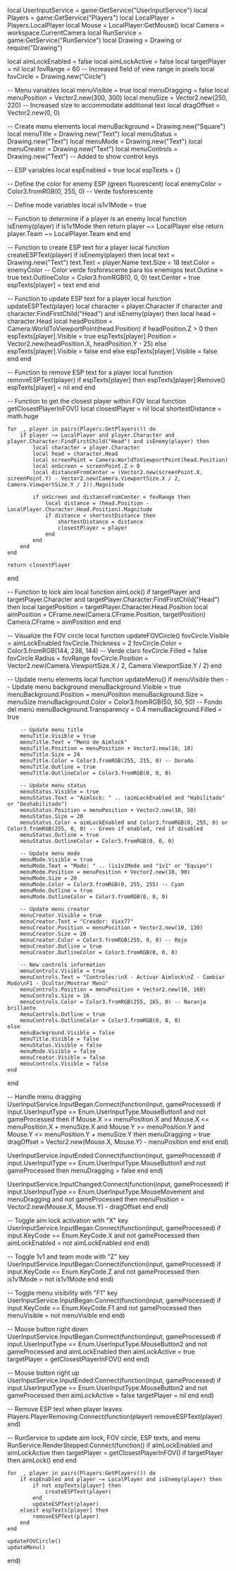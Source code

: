 local UserInputService = game:GetService("UserInputService")
local Players = game:GetService("Players")
local LocalPlayer = Players.LocalPlayer
local Mouse = LocalPlayer:GetMouse()
local Camera = workspace.CurrentCamera
local RunService = game:GetService("RunService")
local Drawing = Drawing or require("Drawing")

local aimLockEnabled = false
local aimLockActive = false
local targetPlayer = nil
local fovRange = 60 -- Increased field of view range in pixels
local fovCircle = Drawing.new("Circle")

-- Menu variables
local menuVisible = true
local menuDragging = false
local menuPosition = Vector2.new(300, 300)
local menuSize = Vector2.new(250, 220) -- Increased size to accommodate additional text
local dragOffset = Vector2.new(0, 0)

-- Create menu elements
local menuBackground = Drawing.new("Square")
local menuTitle = Drawing.new("Text")
local menuStatus = Drawing.new("Text")
local menuMode = Drawing.new("Text")
local menuCreator = Drawing.new("Text")
local menuControls = Drawing.new("Text") -- Added to show control keys

-- ESP variables
local espEnabled = true
local espTexts = {}

-- Define the color for enemy ESP (green fluorescent)
local enemyColor = Color3.fromRGB(0, 255, 0) -- Verde fosforescente

-- Define mode variables
local is1v1Mode = true

-- Function to determine if a player is an enemy
local function isEnemy(player)
    if is1v1Mode then
        return player ~= LocalPlayer
    else
        return player.Team ~= LocalPlayer.Team
    end
end

-- Function to create ESP text for a player
local function createESPText(player)
    if isEnemy(player) then
        local text = Drawing.new("Text")
        text.Text = player.Name
        text.Size = 18
        text.Color = enemyColor -- Color verde fosforescente para los enemigos
        text.Outline = true
        text.OutlineColor = Color3.fromRGB(0, 0, 0)
        text.Center = true
        espTexts[player] = text
    end
end

-- Function to update ESP text for a player
local function updateESPText(player)
    local character = player.Character
    if character and character:FindFirstChild("Head") and isEnemy(player) then
        local head = character.Head
        local headPosition = Camera:WorldToViewportPoint(head.Position)
        if headPosition.Z > 0 then
            espTexts[player].Visible = true
            espTexts[player].Position = Vector2.new(headPosition.X, headPosition.Y - 25)
        else
            espTexts[player].Visible = false
        end
    else
        espTexts[player].Visible = false
    end
end

-- Function to remove ESP text for a player
local function removeESPText(player)
    if espTexts[player] then
        espTexts[player]:Remove()
        espTexts[player] = nil
    end
end

-- Function to get the closest player within FOV
local function getClosestPlayerInFOV()
    local closestPlayer = nil
    local shortestDistance = math.huge

    for _, player in pairs(Players:GetPlayers()) do
        if player ~= LocalPlayer and player.Character and player.Character:FindFirstChild("Head") and isEnemy(player) then
            local character = player.Character
            local head = character.Head
            local screenPoint = Camera:WorldToViewportPoint(head.Position)
            local onScreen = screenPoint.Z > 0
            local distanceFromCenter = (Vector2.new(screenPoint.X, screenPoint.Y) - Vector2.new(Camera.ViewportSize.X / 2, Camera.ViewportSize.Y / 2)).Magnitude

            if onScreen and distanceFromCenter < fovRange then
                local distance = (head.Position - LocalPlayer.Character.Head.Position).Magnitude
                if distance < shortestDistance then
                    shortestDistance = distance
                    closestPlayer = player
                end
            end
        end
    end

    return closestPlayer
end

-- Function to lock aim
local function aimLock()
    if targetPlayer and targetPlayer.Character and targetPlayer.Character:FindFirstChild("Head") then
        local targetPosition = targetPlayer.Character.Head.Position
        local aimPosition = CFrame.new(Camera.CFrame.Position, targetPosition)
        Camera.CFrame = aimPosition
    end
end

-- Visualize the FOV circle
local function updateFOVCircle()
    fovCircle.Visible = aimLockEnabled
    fovCircle.Thickness = 2
    fovCircle.Color = Color3.fromRGB(144, 238, 144) -- Verde claro
    fovCircle.Filled = false
    fovCircle.Radius = fovRange
    fovCircle.Position = Vector2.new(Camera.ViewportSize.X / 2, Camera.ViewportSize.Y / 2)
end

-- Update menu elements
local function updateMenu()
    if menuVisible then
        -- Update menu background
        menuBackground.Visible = true
        menuBackground.Position = menuPosition
        menuBackground.Size = menuSize
        menuBackground.Color = Color3.fromRGB(50, 50, 50) -- Fondo del menú
        menuBackground.Transparency = 0.4
        menuBackground.Filled = true

        -- Update menu title
        menuTitle.Visible = true
        menuTitle.Text = "Menú de Aimlock"
        menuTitle.Position = menuPosition + Vector2.new(10, 10)
        menuTitle.Size = 24
        menuTitle.Color = Color3.fromRGB(255, 215, 0) -- Dorado
        menuTitle.Outline = true
        menuTitle.OutlineColor = Color3.fromRGB(0, 0, 0)

        -- Update menu status
        menuStatus.Visible = true
        menuStatus.Text = "Aimlock: " .. (aimLockEnabled and "Habilitado" or "Deshabilitado")
        menuStatus.Position = menuPosition + Vector2.new(10, 50)
        menuStatus.Size = 20
        menuStatus.Color = aimLockEnabled and Color3.fromRGB(0, 255, 0) or Color3.fromRGB(255, 0, 0) -- Green if enabled, red if disabled
        menuStatus.Outline = true
        menuStatus.OutlineColor = Color3.fromRGB(0, 0, 0)

        -- Update menu mode
        menuMode.Visible = true
        menuMode.Text = "Modo: " .. (is1v1Mode and "1v1" or "Equipo")
        menuMode.Position = menuPosition + Vector2.new(10, 90)
        menuMode.Size = 20
        menuMode.Color = Color3.fromRGB(0, 255, 255) -- Cyan
        menuMode.Outline = true
        menuMode.OutlineColor = Color3.fromRGB(0, 0, 0)

        -- Update menu creator
        menuCreator.Visible = true
        menuCreator.Text = "Creador: Vixx77"
        menuCreator.Position = menuPosition + Vector2.new(10, 130)
        menuCreator.Size = 20
        menuCreator.Color = Color3.fromRGB(255, 0, 0) -- Rojo
        menuCreator.Outline = true
        menuCreator.OutlineColor = Color3.fromRGB(0, 0, 0)
        
        -- New controls information
        menuControls.Visible = true
        menuControls.Text = "Controles:\nX - Activar Aimlock\nZ - Cambiar Modo\nF1 - Ocultar/Mostrar Menú"
        menuControls.Position = menuPosition + Vector2.new(10, 160)
        menuControls.Size = 16
        menuControls.Color = Color3.fromRGB(255, 165, 0) -- Naranja brillante
        menuControls.Outline = true
        menuControls.OutlineColor = Color3.fromRGB(0, 0, 0)
    else
        menuBackground.Visible = false
        menuTitle.Visible = false
        menuStatus.Visible = false
        menuMode.Visible = false
        menuCreator.Visible = false
        menuControls.Visible = false
    end
end

-- Handle menu dragging
UserInputService.InputBegan:Connect(function(input, gameProcessed)
    if input.UserInputType == Enum.UserInputType.MouseButton1 and not gameProcessed then
        if Mouse.X >= menuPosition.X and Mouse.X <= menuPosition.X + menuSize.X and
           Mouse.Y >= menuPosition.Y and Mouse.Y <= menuPosition.Y + menuSize.Y then
            menuDragging = true
            dragOffset = Vector2.new(Mouse.X, Mouse.Y) - menuPosition
        end
    end
end)

UserInputService.InputEnded:Connect(function(input, gameProcessed)
    if input.UserInputType == Enum.UserInputType.MouseButton1 and not gameProcessed then
        menuDragging = false
    end
end)

UserInputService.InputChanged:Connect(function(input, gameProcessed)
    if input.UserInputType == Enum.UserInputType.MouseMovement and menuDragging and not gameProcessed then
        menuPosition = Vector2.new(Mouse.X, Mouse.Y) - dragOffset
    end
end)

-- Toggle aim lock activation with "X" key
UserInputService.InputBegan:Connect(function(input, gameProcessed)
    if input.KeyCode == Enum.KeyCode.X and not gameProcessed then
        aimLockEnabled = not aimLockEnabled
    end
end)

-- Toggle 1v1 and team mode with "Z" key
UserInputService.InputBegan:Connect(function(input, gameProcessed)
    if input.KeyCode == Enum.KeyCode.Z and not gameProcessed then
        is1v1Mode = not is1v1Mode
    end
end)

-- Toggle menu visibility with "F1" key
UserInputService.InputBegan:Connect(function(input, gameProcessed)
    if input.KeyCode == Enum.KeyCode.F1 and not gameProcessed then
        menuVisible = not menuVisible
    end
end)

-- Mouse button right down
UserInputService.InputBegan:Connect(function(input, gameProcessed)
    if input.UserInputType == Enum.UserInputType.MouseButton2 and not gameProcessed and aimLockEnabled then
        aimLockActive = true
        targetPlayer = getClosestPlayerInFOV()
    end
end)

-- Mouse button right up
UserInputService.InputEnded:Connect(function(input, gameProcessed)
    if input.UserInputType == Enum.UserInputType.MouseButton2 and not gameProcessed then
        aimLockActive = false
        targetPlayer = nil
    end
end)

-- Remove ESP text when player leaves
Players.PlayerRemoving:Connect(function(player)
    removeESPText(player)
end)

-- RunService to update aim lock, FOV circle, ESP texts, and menu
RunService.RenderStepped:Connect(function()
    if aimLockEnabled and aimLockActive then
        targetPlayer = getClosestPlayerInFOV()
        if targetPlayer then
            aimLock()
        end
    end

    for _, player in pairs(Players:GetPlayers()) do
        if espEnabled and player ~= LocalPlayer and isEnemy(player) then
            if not espTexts[player] then
                createESPText(player)
            end
            updateESPText(player)
        elseif espTexts[player] then
            removeESPText(player)
        end
    end

    updateFOVCircle()
    updateMenu()
end)
